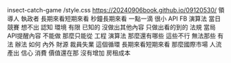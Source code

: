 insect-catch-game
/style.css
https://20240906book.github.io/09120530/
領導人
執政者
 長期來看短期來看
 秒鐘長期來看 一點一滴 很小 API FB 演算法 當日競賽 想不出 認知 環境 有限 已知的 沒做出其他內容 只做出看的到的 法規 當局 API提醒內容 不能做 那麼只能從 工程 演算法 那麼還有哪些 這些不行 無法那些 有法 辦法 如何 內外 財源 裁員失業 這個循環
 長期來看短期來看
 那麼國際市場
 人流
 產出
 信心 消費
 價值還在那 沒有增加
 房租成本

